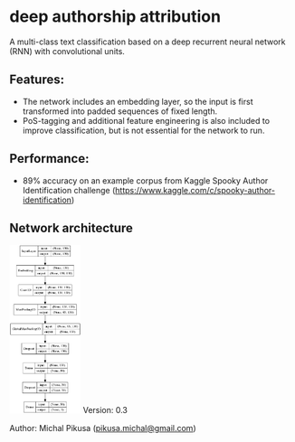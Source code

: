 # deep authorship attribution

A multi-class text classification based on a deep recurrent neural network (RNN) with convolutional units. 

## Features:
- The network includes an embedding layer, so the input is first transformed into padded sequences of fixed length. 
- PoS-tagging and additional feature engineering is also included to improve classification, but is not essential for the network to run.

## Performance:
- 89% accuracy on an example corpus from Kaggle Spooky Author Identification challenge (https://www.kaggle.com/c/spooky-author-identification)

## Network architecture
<img src="model_arch.png" height="25%" width="25%" alt="model"/>
Version: 0.3

Author: Michal Pikusa (pikusa.michal@gmail.com)



